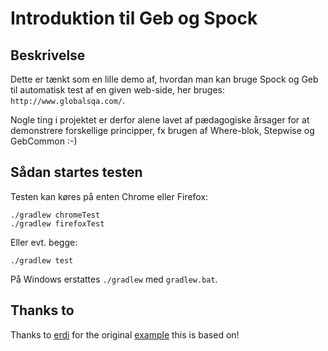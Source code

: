 # Introduktion til Geb og Spock

## Beskrivelse
Dette er tænkt som en lille demo af, hvordan man kan bruge Spock og Geb til automatisk test af en given web-side, her bruges: `http://www.globalsqa.com/`.

Nogle ting i projektet er derfor alene lavet af pædagogiske årsager for at demonstrere forskellige principper, fx brugen af Where-blok, Stepwise og GebCommon :-)

## Sådan startes testen
Testen kan køres på enten Chrome eller Firefox:

    ./gradlew chromeTest
    ./gradlew firefoxTest

Eller evt. begge:

    ./gradlew test

På Windows erstattes `./gradlew` med `gradlew.bat`.

## Thanks to
Thanks to [erdi](https://github.com/erdi) for the original [example](https://github.com/geb/geb-example-gradle) this is based on!